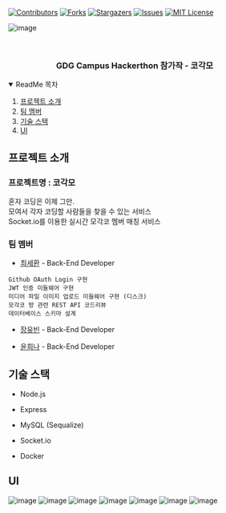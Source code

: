 <!-- PROJECT SHIELDS -->
<!--
*** I'm using markdown "reference style" links for readability.
*** Reference links are enclosed in brackets [ ] instead of parentheses ( ).
*** See the bottom of this document for the declaration of the reference variables
*** for contributors-url, forks-url, etc. This is an optional, concise syntax you may use.
*** https://www.markdownguide.org/basic-syntax/#reference-style-links
-->
[![Contributors][contributors-shield]][contributors-url]
[![Forks][forks-shield]][forks-url]
[![Stargazers][stars-shield]][stars-url]
[![Issues][issues-shield]][issues-url]
[![MIT License][license-shield]][license-url]


![image](https://user-images.githubusercontent.com/64149514/125195203-aa485580-e28f-11eb-82ca-8061d1aa6ef4.png)

<!-- PROJECT LOGO -->
<br />
<p align="center">
  <h3 align="center">GDG Campus Hackerthon 참가작 - 코각모 </h3>
  </p>
</p>

<!-- TABLE OF CONTENTS -->
<details open="open">
  <summary>ReadMe 목차 </summary>
  <ol>
    <li>
      <a href="#project-introduce">프로젝트 소개 </a>
    </li>
    <li>
      <a href="#team-member">팀 멤버 </a>
    </li>
    <li>
      <a href="#tech-stack">기술 스택 </a>
    </li>
    <li>
      <a href="#ui">UI </a>
    </li>
  </ol>
</details>



<!-- ABOUT THE PROJECT -->
## 프로젝트 소개

### 프로젝트명 : 코각모

혼자 코딩은 이제 그만.  
모여서 각자 코딩할 사람들을 찾을 수 있는 서비스  
Socket.io를 이용한 실시간 모각코 멤버 매칭 서비스  


### 팀 멤버

* [최세환](https://github.com/Mactto) - Back-End Developer

```
Github OAuth Login 구현  
JWT 인증 미들웨어 구현  
미디어 파일 이미지 업로드 미들웨어 구현 (디스크)  
모각코 방 관련 REST API 코드리뷰  
데이터베이스 스키마 설계  
```

* [장유빈](https://github.com/yubin-j) - Back-End Developer

* [윤희나](https://github.com/hee-naa) - Back-End Developer



<!-- GETTING STARTED -->
## 기술 스택

* Node.js

* Express

* MySQL (Sequalize)

* Socket.io

* Docker


## UI

![image](https://user-images.githubusercontent.com/64149514/125205304-8fd8a100-e2bc-11eb-86c8-14376233e427.png)
![image](https://user-images.githubusercontent.com/64149514/125205310-949d5500-e2bc-11eb-8edc-aa6a07db601e.png)
![image](https://user-images.githubusercontent.com/64149514/125205322-9bc46300-e2bc-11eb-932f-1e406845f174.png)
![image](https://user-images.githubusercontent.com/64149514/125205328-9f57ea00-e2bc-11eb-8d88-99ebbdc006b0.png)
![image](https://user-images.githubusercontent.com/64149514/125205334-a67ef800-e2bc-11eb-81f8-3edfb82589c7.png)
![image](https://user-images.githubusercontent.com/64149514/125205337-aa127f00-e2bc-11eb-8183-9338e3065556.png)
![image](https://user-images.githubusercontent.com/64149514/125205344-ada60600-e2bc-11eb-97dd-df5e3fb247c1.png)



<!-- MARKDOWN LINKS & IMAGES -->
<!-- https://www.markdownguide.org/basic-syntax/#reference-style-links -->
[contributors-shield]: https://img.shields.io/github/contributors/othneildrew/Best-README-Template.svg?style=for-the-badge
[contributors-url]: https://github.com/GDG-Team7/Back-End/graphs/contributors
[forks-shield]: https://img.shields.io/github/forks/othneildrew/Best-README-Template.svg?style=for-the-badge
[forks-url]: https://github.com/GDG-Team7/Back-End/network/members
[stars-shield]: https://img.shields.io/github/stars/othneildrew/Best-README-Template.svg?style=for-the-badge
[stars-url]: https://github.com/othneildrew/Best-README-Template/stargazers
[issues-shield]: https://img.shields.io/github/issues/othneildrew/Best-README-Template.svg?style=for-the-badge
[issues-url]: https://github.com/othneildrew/Best-README-Template/issues
[license-shield]: https://img.shields.io/github/license/othneildrew/Best-README-Template.svg?style=for-the-badge
[license-url]: https://github.com/othneildrew/Best-README-Template/blob/master/LICENSE.txt
[linkedin-shield]: https://img.shields.io/badge/-LinkedIn-black.svg?style=for-the-badge&logo=linkedin&colorB=555
[linkedin-url]: https://linkedin.com/in/othneildrew
[product-screenshot]: images/screenshot.png
